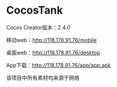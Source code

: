 # CocosTank

Cocos Creator版本：2.4.0

移动web：<http://118.178.91.76/mobile>

桌面web：<http://118.178.91.76/desktop>

App下载：<http://118.178.91.76/app/app.apk>

该项目中所有素材均来源于网络
